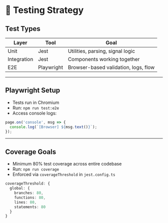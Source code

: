 # 🧪 Testing Strategy

## Test Types

| Layer         | Tool        | Goal                                    |
|---------------|-------------|-----------------------------------------|
| Unit          | Jest        | Utilities, parsing, signal logic        |
| Integration   | Jest        | Components working together             |
| E2E           | Playwright  | Browser-based validation, logs, flow    |

---

## Playwright Setup

- Tests run in Chromium
- Run: `npm run test:e2e`
- Access console logs:

```ts
page.on('console', msg => {
  console.log(`[Browser] ${msg.text()}`);
});
```

---

## Coverage Goals

- Minimum 80% test coverage across entire codebase
- Run: `npm run coverage`
- Enforced via `coverageThreshold` in `jest.config.ts`

```ts
coverageThreshold: {
  global: {
    branches: 80,
    functions: 80,
    lines: 80,
    statements: 80
  }
}
```
